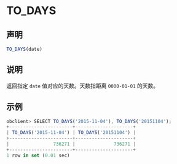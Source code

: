 TO_DAYS
============================



声明
-----------------------

```javascript
TO_DAYS(date)
```



说明
-----------------------

返回指定 `date` 值对应的天数。天数指距离 `0000-01-01` 的天数。

示例
-----------------------

```javascript
obclient> SELECT TO_DAYS('2015-11-04'), TO_DAYS('20151104');
+-----------------------+---------------------+
| TO_DAYS('2015-11-04') | TO_DAYS('20151104') |
+-----------------------+---------------------+
|                736271 |              736271 |
+-----------------------+---------------------+
1 row in set (0.01 sec)
```
